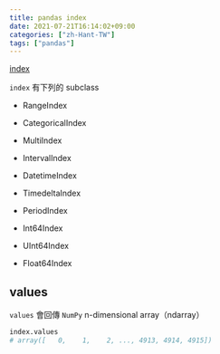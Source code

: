 ```yaml
---
title: pandas index
date: 2021-07-21T16:14:02+09:00
categories: ["zh-Hant-TW"]
tags: ["pandas"]
---
```

[index](https://pandas.pydata.org/pandas-docs/stable/reference/api/pandas.Index.html)

`index` 有下列的 subclass

- RangeIndex

- CategoricalIndex

- MultiIndex

- IntervalIndex

- DatetimeIndex

- TimedeltaIndex

- PeriodIndex

- Int64Index

- UInt64Index

- Float64Index

## values

`values` 會回傳 `NumPy` n-dimensional array（ndarray）

```python
index.values
# array([   0,    1,    2, ..., 4913, 4914, 4915])
```
